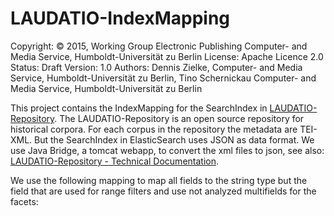 LAUDATIO-IndexMapping
===================

Copyright: © 2015, Working Group Electronic Publishing Computer- and Media Service, Humboldt-Universität zu Berlin
  License: Apache Licence 2.0
   Status: Draft
  Version: 1.0
  Authors: Dennis Zielke, Computer- and Media Service, Humboldt-Universität zu Berlin,
           Tino Schernickau Computer- and Media Service, Humboldt-Universität zu Berlin

This project contains the IndexMapping for the SearchIndex in [LAUDATIO-Repository](https://github.com/DZielke/laudatio). The LAUDATIO-Repository is an open source repository for historical corpora. For each corpus in the repository the metadata are TEI-XML. But the SearchIndex in ElasticSearch uses JSON as data format.
We use Java Bridge, a tomcat webapp, to convert the xml files to json, see also: [LAUDATIO-Repository - Technical Documentation](http://www.laudatio-repository.org/repository/technical-documentation/software/elasticsearch.html).

We use the following mapping to map all fields to the string type but the field that are used for range filters and use not analyzed multifields for the facets:
